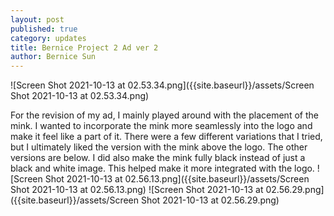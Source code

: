 ```yaml
---
layout: post
published: true
category: updates
title: Bernice Project 2 Ad ver 2
author: Bernice Sun
---
```

![Screen Shot 2021-10-13 at 02.53.34.png]({{site.baseurl}}/assets/Screen Shot 2021-10-13 at 02.53.34.png)

For the revision of my ad, I mainly played around with the placement of the mink. I wanted to incorporate the mink more seamlessly into the logo and make it feel like a part of it. There were a few different variations that I tried, but I ultimately liked the version with the mink above the logo. The other versions are below. I did also make the mink fully black instead of just a black and white image. This helped make it more integrated with the logo.
![Screen Shot 2021-10-13 at 02.56.13.png]({{site.baseurl}}/assets/Screen Shot 2021-10-13 at 02.56.13.png)
![Screen Shot 2021-10-13 at 02.56.29.png]({{site.baseurl}}/assets/Screen Shot 2021-10-13 at 02.56.29.png)
